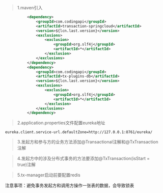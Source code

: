>1.maven引入
````xml
          <dependency>
              <groupId>com.codingapi</groupId>
              <artifactId>transaction-springcloud</artifactId>
              <version>${lcn.last.version}</version>
              <exclusions>
                  <exclusion>
                      <groupId>org.slf4j</groupId>
                      <artifactId>*</artifactId>
                  </exclusion>
              </exclusions>
          </dependency>          
          <dependency>
              <groupId>com.codingapi</groupId>
              <artifactId>tx-plugins-db</artifactId>
              <version>${lcn.last.version}</version>
              <exclusions>
                  <exclusion>
                      <groupId>org.slf4j</groupId>
                      <artifactId>*</artifactId>
                  </exclusion>
              </exclusions>
          </dependency>
````

>2.application.properties文件配置eureka地址
```properties
eureka.client.service-url.defaultZone=http://127.0.0.1:8761/eureka/
```

>3.发起方和参与方的业务方法添加@Transactional注解和@TxTransaction注解

>4.发起方中的涉及分布式事务的方法要添加@TxTransaction(isStart = true)注解

>5.tx-manager启动前要配置redis


注意事项：避免事务发起方和调用方操作一张表的数据，会导致锁表